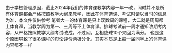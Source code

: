 由于学校管理原因，截止2024年我们的体育课教学内容一年一改，同时并不是所有体育课都会严格按照教学大纲来教学，因此在体育选课、考试时请以当时的信息为准，本文件仅供参考
笔者大一的体育课是只上双数周的课程，大二就是周周都上体育课，当教学周为第一、三周等不上体育课。排球考试前一周才通知改期考内容，从严格按照教学大纲考试改成，不过网，互相垫球10个来回为满分。
也是这个原因导致了很多课程的舆论评价两极分化，其实本质是上每一届同学上的体育课内容都不一样
